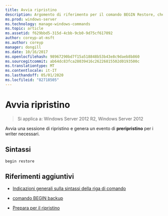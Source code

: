 ```yaml
---
title: Avvia ripristino
description: Argomento di riferimento per il comando BEGIN Restore, che avvia una sessione di ripristino e genera un evento di preripristino per i writer necessari.
ms.prod: windows-server
ms.technology: manage-windows-commands
ms.topic: article
ms.assetid: f629bbd5-315d-4cbb-9cb0-9d75cf617092
author: coreyp-at-msft
ms.author: coreyp
manager: dongill
ms.date: 10/16/2017
ms.openlocfilehash: 98967290bd7f15a518848b53b43e8c9daeb8b860
ms.sourcegitcommit: ab64dc83fca28039416c26226815502d0193500c
ms.translationtype: MT
ms.contentlocale: it-IT
ms.lasthandoff: 05/01/2020
ms.locfileid: "82718505"
---
```

# <a name="begin-restore"></a>Avvia ripristino

> Si applica a: Windows Server 2012 R2, Windows Server 2012

Avvia una sessione di ripristino e genera un evento di **preripristino** per i writer necessari.

## <a name="syntax"></a>Sintassi

```
begin restore
```

## <a name="additional-references"></a>Riferimenti aggiuntivi

- [Indicazioni generali sulla sintassi della riga di comando](command-line-syntax-key.md)

- [comando BEGIN backup](begin-backup.md)

- [Prepara per il ripristino](https://docs.microsoft.com/windows/win32/vss/overview-of-preparing-for-restore)
